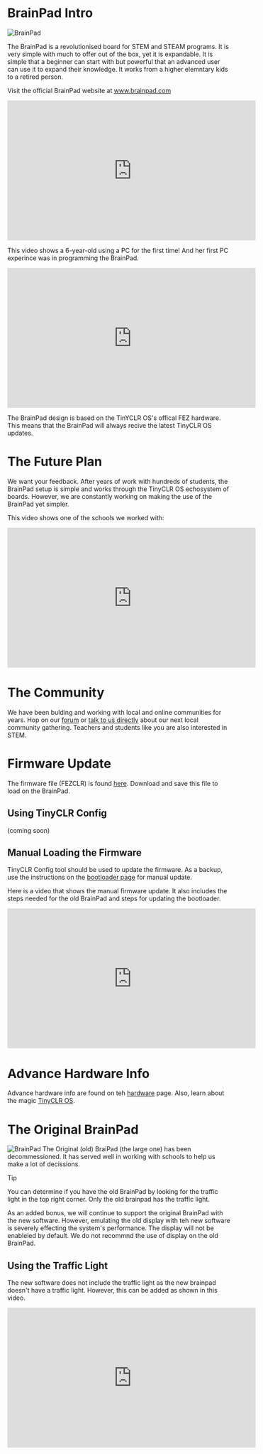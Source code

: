 # BrainPad Intro
![BrainPad](images/brainpad.jpg) 

The BrainPad is a revolutionised board for STEM and STEAM programs. It is very simple with much to offer out of the box, yet it is expandable. It is simple that a beginner can start with but powerful that an advanced user can use it to expand their knowledge. It works from a higher elemntary kids to a retired person.

Visit the official BrainPad website at www.brainpad.com

<iframe width="560" height="315" src="https://www.youtube.com/embed/EKK_CfSFAHc" frameborder="0" allowfullscreen></iframe>

This video shows a 6-year-old using a PC for the first time! And her first PC experince was in programming the BrainPad.

<iframe width="560" height="315" src="https://www.youtube.com/embed/vCylsiJp4U8" frameborder="0" allowfullscreen></iframe>

The BrainPad design is based on the TinYCLR OS's offical FEZ hardware. This means that the BrainPad will always recive the latest TinyCLR OS updates.

# The Future Plan
We want your feedback. After years of work with hundreds of students, the BrainPad setup is simple and works through the TinyCLR OS echosystem of boards. However, we are constantly working on making the use of the BrainPad yet simpler.

This video shows one of the schools we worked with:

<iframe width="560" height="315" src="https://www.youtube.com/embed/U8yOwRuEiKE" frameborder="0" allowfullscreen></iframe>

# The Community
We have been bulding and working with local and online communities for years. Hop on our [forum](https://forums.ghielectronics.com/c/brainpad) or [talk to us directly](http://brainpad.com/contact-us/) about our next local community gathering. Teachers and students like you are also interested in STEM.

# Firmware Update
The firmware file (FEZCLR) is found [here](https://ghistorage.blob.core.windows.net/downloads/TinyCLR/Firmware/FEZCLR/FEZCLR%20Firmware.0.5.0.glb). Download and save this file to load on the BrainPad.

## Using TinyCLR Config
(coming soon)

## Manual Loading the Firmware
TinyCLR Config tool should be used to update the firmware. As a backup, use the instructions on the [bootloader page](../hardware/loaders/bootloader.html) for manual update.

Here is a video that shows the manual firmware update. It also includes the steps needed for the old BrainPad and steps for updating the bootloader.

<iframe width="560" height="315" src="https://www.youtube.com/embed/dLlGMwuNZcc" frameborder="0" allowfullscreen></iframe>

# Advance Hardware Info
Advance hardware info are found on teh [hardware](../hardware/products/brainpad.html) page. Also, learn about the magic [TinyCLR OS](../tinyclr/intro.html). 

# The Original BrainPad
![BrainPad](images/original-brainpad.jpg) 
The Original (old) BraiPad (the large one) has been decommessioned. It has served well in working with schools to help us make a lot of decissions. 

> [!Tip]
> You can determine if you have the old BrainPad by looking for the traffic light in the top right corner. Only the old brainpad has the traffic light.

As an added bonus, we will continue to support the original BrainPad with the new software. However, emulating the old display with teh new software is severely effecting the system's performance. The display will not be enableled by default. We do not recommnd the use of display on the old BrainPad.

## Using the Traffic Light
The new software does not include the traffic light as the new brainpad doesn't have a traffic light. However, this can be added as shown in this video.

<iframe width="560" height="315" src="https://www.youtube.com/embed/Od7bU2rR5Vg" frameborder="0" allowfullscreen></iframe>

